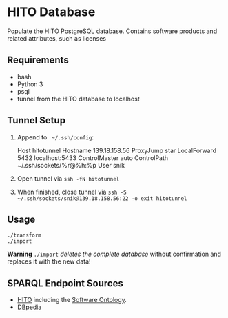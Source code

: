 # HITO Database
Populate the HITO PostgreSQL database.
Contains software products and related attributes, such as licenses

## Requirements
* bash
* Python 3
* psql
* tunnel from the HITO database to localhost

## Tunnel Setup

1. Append to ` ~/.ssh/config`:

    Host hitotunnel
    Hostname 139.18.158.56
    ProxyJump  star
    LocalForward 5432 localhost:5433
    ControlMaster auto
    ControlPath ~/.ssh/sockets/%r@%h:%p
    User snik

2. Open tunnel via `ssh -fN hitotunnel`
 
3. When finished, close tunnel via `ssh -S ~/.ssh/sockets/snik@139.18.158.56:22 -o exit hitotunnel`

## Usage
```
./transform
./import
```
**Warning**
`./import` *deletes the complete database* without confirmation and replaces it with the new data!

## SPARQL Endpoint Sources
* [HITO](https://hitontology.eu/sparql) including the [Software Ontology](https://www.ebi.ac.uk/ols/ontologies/swo/terms?iri=http://www.ebi.ac.uk/swo/).
* [DBpedia](https://dbpedia.org/sparql)
